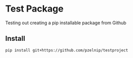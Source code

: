 # Test Package

Testing out creating a pip installable package from Github

## Install

```shell
pip install git+https://github.com/pzelnip/testproject
```
